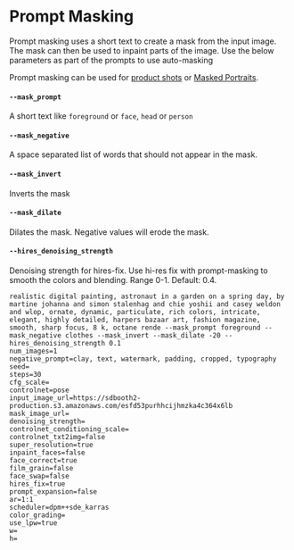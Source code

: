 # Prompt Masking

Prompt masking uses a short text to create a mask from the input image. The mask can then be used to inpaint parts of the image. Use the below parameters as part of the prompts to use auto-masking

Prompt masking can be used for [product shots](/docs/use-cases/product-shots) or [Masked Portraits](/docs/use-cases/masked-portraits).
#### `--mask_prompt`
A short text like `foreground` or `face`, `head` or `person`

#### `--mask_negative`
A space separated list of words that should not appear in the mask.

#### `--mask_invert`
Inverts the mask

#### `--mask_dilate`
Dilates the mask. Negative values will erode the mask.

#### `--hires_denoising_strength`
Denoising strength for hires-fix. Use hi-res fix with prompt-masking to smooth the colors and blending. Range 0-1. Default: 0.4.



```text
realistic digital painting, astronaut in a garden on a spring day, by martine johanna and simon stalenhag and chie yoshii and casey weldon and wlop, ornate, dynamic, particulate, rich colors, intricate, elegant, highly detailed, harpers bazaar art, fashion magazine, smooth, sharp focus, 8 k, octane rende --mask_prompt foreground --mask_negative clothes --mask_invert --mask_dilate -20 --hires_denoising_strength 0.1
num_images=1
negative_prompt=clay, text, watermark, padding, cropped, typography
seed=
steps=30
cfg_scale=
controlnet=pose
input_image_url=https://sdbooth2-production.s3.amazonaws.com/esfd53purhhcijhmzka4c364x6lb
mask_image_url=
denoising_strength=
controlnet_conditioning_scale=
controlnet_txt2img=false
super_resolution=true
inpaint_faces=false
face_correct=true
film_grain=false
face_swap=false
hires_fix=true
prompt_expansion=false
ar=1:1
scheduler=dpm++sde_karras
color_grading=
use_lpw=true
w=
h=
```
